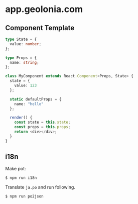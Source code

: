 # app.geolonia.com

## Component Template

```typescript
type State = {
  value: number;
};

type Props = {
  name: string;
};

class MyComponent extends React.Component<Props, State> {
  state = {
    value: 123
  };

  static defaultProps = {
    name: "hello"
  };

  render() {
    const state = this.state;
    const props = this.props;
    return <div></div>;
  }
}
```

## i18n

Make pot:

```
$ npm run i18n
```

Translate `ja.po` and run following.

```
$ npm run po2json
```
